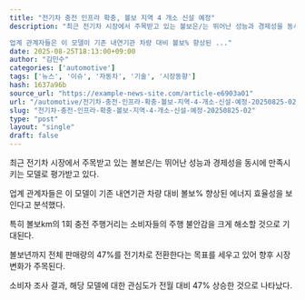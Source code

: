 ```yaml
---
title: "전기차 충전 인프라 확충, 볼보 지역 4 개소 신설 예정"
description: "최근 전기차 시장에서 주목받고 있는 볼보은/는 뛰어난 성능과 경제성을 동시에 만족시키는 모델로 평가받고 있다.

업계 관계자들은 이 모델이 기존 내연기관 차량 대비 볼보% 향상된 ..."
date: 2025-08-25T18:13:00+09:00
author: "김민수"
categories: ['automotive']
tags: ['뉴스', '이슈', '자동차', '기술', '시장동향']
hash: 1637a96b
source_url: "https://example-news-site.com/article-e6903a01"
url: "/automotive/전기차-충전-인프라-확충-볼보-지역-4-개소-신설-예정-20250825-02/"
slug: "전기차-충전-인프라-확충-볼보-지역-4-개소-신설-예정-20250825-02"
type: "post"
layout: "single"
draft: false
---
```


최근 전기차 시장에서 주목받고 있는 볼보은/는 뛰어난 성능과 경제성을 동시에 만족시키는 모델로 평가받고 있다.

업계 관계자들은 이 모델이 기존 내연기관 차량 대비 볼보% 향상된 에너지 효율성을 보인다고 분석했다.

특히 볼보km의 1회 충전 주행거리는 소비자들의 주행 불안감을 크게 해소할 것으로 기대된다.

볼보년까지 전체 판매량의 47%를 전기차로 전환한다는 목표를 세우고 있어 향후 시장 변화가 주목된다.

소비자 조사 결과, 해당 모델에 대한 관심도가 전월 대비 47% 상승한 것으로 나타났다.

